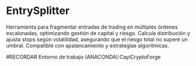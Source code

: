 # EntrySplitter
Herramienta para fragmentar entradas de trading en múltiples órdenes escalonadas, optimizando gestión de capital y riesgo. Calcula distribución y ajusta stops según volatilidad, asegurando que el riesgo total no supere un umbral. Compatible con apalancamiento y estrategias algorítmicas.

#RECORDAR
Entorno de trabajo (ANACONDA):CayiCryptoForge